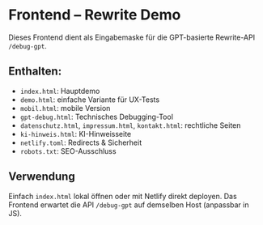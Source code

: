 # Frontend – Rewrite Demo

Dieses Frontend dient als Eingabemaske für die GPT-basierte Rewrite-API `/debug-gpt`.

## Enthalten:

- `index.html`: Hauptdemo
- `demo.html`: einfache Variante für UX-Tests
- `mobil.html`: mobile Version
- `gpt-debug.html`: Technisches Debugging-Tool
- `datenschutz.html`, `impressum.html`, `kontakt.html`: rechtliche Seiten
- `ki-hinweis.html`: KI-Hinweisseite
- `netlify.toml`: Redirects & Sicherheit
- `robots.txt`: SEO-Ausschluss

## Verwendung

Einfach `index.html` lokal öffnen oder mit Netlify direkt deployen.
Das Frontend erwartet die API `/debug-gpt` auf demselben Host (anpassbar in JS).
